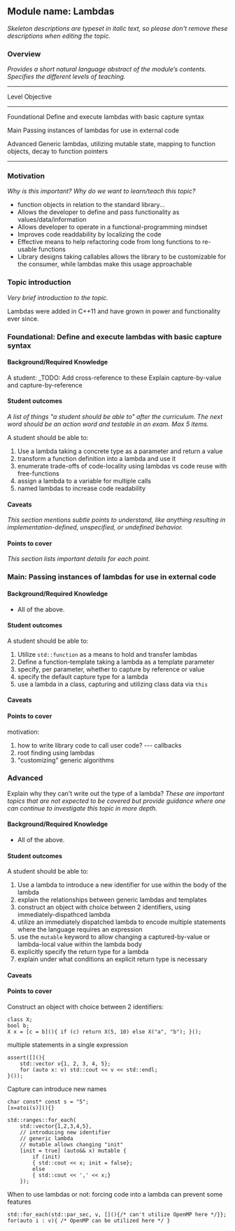 ## Module name: Lambdas

_Skeleton descriptions are typeset in italic text,_
_so please don't remove these descriptions when editing the topic._

### Overview

_Provides a short natural language abstract of the module’s contents._
_Specifies the different levels of teaching._

------------------------------------------------------------------------
Level             Objective
----------------- ------------------------------------------------------
Foundational      Define and execute lambdas with basic capture syntax

Main              Passing instances of lambdas for use in external code

Advanced          Generic lambdas, utilizing mutable state, mapping 
                  to function objects, decay to function pointers

------------------------------------------------------------------------

### Motivation

_Why is this important?_
_Why do we want to learn/teach this topic?_

* function objects in relation to the standard library...
* Allows the developer to define and pass functionality as values/data/information
* Allows developer to operate in a functional-programming mindset
* Improves code readdability by localizing the code
* Effective means to help refactoring code from long functions to re-usable functions
* Library designs taking callables allows the library to be customizable for the consumer, while lambdas make this usage approachable

### Topic introduction

_Very brief introduction to the topic._

Lambdas were added in C++11 and have grown in power and functionality ever since.

### Foundational: Define and execute lambdas with basic capture syntax

#### Background/Required Knowledge

A student:
_TODO: Add cross-reference to these
Explain capture-by-value and capture-by-reference

#### Student outcomes

_A list of things "a student should be able to" after the curriculum._
_The next word should be an action word and testable in an exam._
_Max 5 items._

A student should be able to:

1. Use a lambda taking a concrete type as a parameter and return a value
2. transform a function definition into a lambda and use it
3. enumerate trade-offs of code-locality using lambdas vs code reuse with free-functions
4. assign a lambda to a variable for multiple calls
5. named lambdas to increase code readability



#### Caveats

_This section mentions subtle points to understand, like anything resulting in
implementation-defined, unspecified, or undefined behavior._

#### Points to cover

_This section lists important details for each point._

### Main: Passing instances of lambdas for use in external code

#### Background/Required Knowledge

* All of the above.

#### Student outcomes

A student should be able to:

1. Utilize `std::function` as a means to hold and transfer lambdas
2. Define a function-template taking a lambda as a template parameter
3. specify, per parameter, whether to capture by reference or value
4. specify the default capture type for a lambda
5. use a lambda in a class, capturing and utilizing class data via `this`

#### Caveats

#### Points to cover

motivation: 
1. how to write library code to call user code? --- callbacks
2. root finding using lambdas
3. "customizing" generic algorithms

### Advanced
Explain why they can't write out the type of a lambda?
_These are important topics that are not expected to be covered but provide
guidance where one can continue to investigate this topic in more depth._


#### Background/Required Knowledge

* All of the above.

#### Student outcomes

A student should be able to:

1. Use a lambda to introduce a new identifier for use within the body of the lambda
2. explain the relationships between generic lambdas and templates
3. construct an object with choice between 2 identifiers, using immediately-dispathced lambda
4. utilize an immediately dispatched lambda to encode multiple statements where the language requires an expression
5. use the `mutable` keyword to allow changing a captured-by-value or lambda-local value within the lambda body
6. explicitly specify the return type for a lambda
7. explain under what conditions an explicit return type is necessary
 
#### Caveats

#### Points to cover

Construct an object with choice between 2 identifiers:
```
class X;
bool b;
X x = [c = b](){ if (c) return X(5, 10) else X("a", "b"); }();
```

multiple statements in a single expression
```
assert([](){
	std::vector v{1, 2, 3, 4, 5};
	for (auto x: v) std::cout << v << std::endl;
}());
```

Capture can introduce new names
```
char const* const s = "5";
[x=atoi(s)](){}
```

```
std::ranges::for_each(
	std::vector{1,2,3,4,5},
	// introducing new identifier
	// generic lambda
	// mutable allows changing "init"
	[init = true] (auto&& x) mutable {
		if (init) 
		{ std::cout << x; init = false}; 
		else 
		{ std::cout << ',' << x;}
	});
```

When to use lambdas or not:
forcing code into a lambda can prevent some features
```
std::for_each(std::par_sec, v, [](){/* can't utilize OpenMP here */}};
for(auto i : v){ /* OpenMP can be utilized here */ }
```

